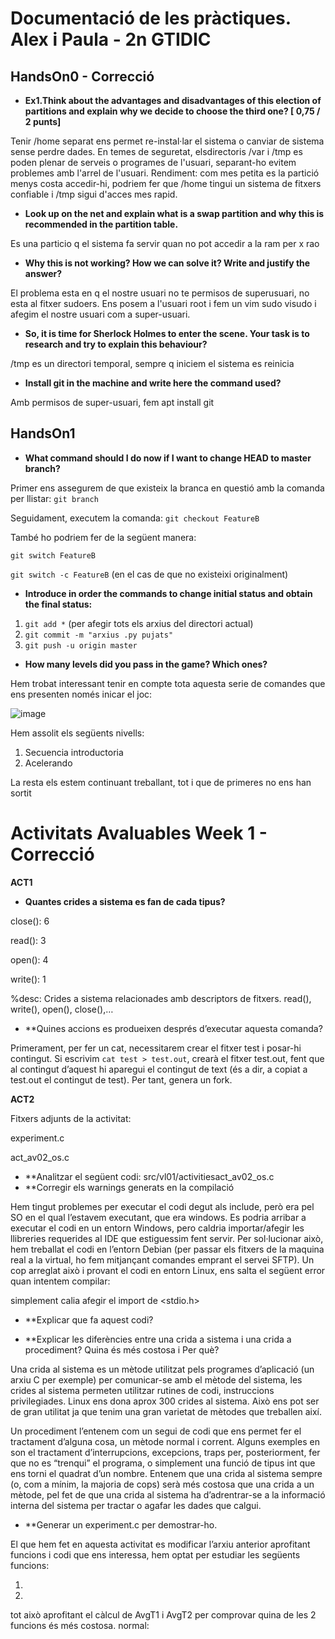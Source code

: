 # Documentació de les pràctiques. Alex i Paula - 2n GTIDIC

## HandsOn0 - Correcció

* **Ex1.Think about the advantages and disadvantages of this election of partitions and explain why we decide to  choose the third one? [ 0,75 / 2 punts]**

Tenir /home separat ens permet re-instal·lar el sistema o canviar de sistema sense perdre dades. En temes de seguretat, elsdirectoris /var i /tmp es poden plenar de serveis o programes de l'usuari, separant-ho evitem problemes amb l'arrel de l'usuari. Rendiment: com mes petita es la partició menys costa accedir-hi, podriem fer que /home tingui un sistema de fitxers confiable i /tmp sigui d'acces mes rapid. 

* **Look up on the net and explain what is a swap partition and why this is recommended in the partition table.**

Es una particio q el sistema fa servir quan no pot accedir a la ram per x rao

* **Why this is not working? How we can solve it? Write and justify the answer?**

El problema esta en q el nostre usuari no te permisos de superusuari, no esta al fitxer sudoers. Ens posem a l'usuari root i fem un vim sudo visudo i afegim el nostre usuari com a super-usuari.

* **So, it is time for Sherlock Holmes to enter the scene. Your task is to research and try to explain this behaviour?**

/tmp es un directori temporal, sempre q iniciem el sistema es reinicia

* **Install git in the machine and write here the command used?**

Amb permisos de super-usuari, fem apt install git


## HandsOn1

* **What command should I do now if I want to change HEAD to master branch?**

Primer ens assegurem de que existeix la branca en questió amb la comanda per llistar:
``` git branch ```

Seguidament, executem la comanda:
``` git checkout FeatureB ```

També ho podriem fer de la següent manera:
 
``` git switch FeatureB  ```

``` git switch -c FeatureB ``` (en el cas de que no existeixi originalment)

* **Introduce in order the commands to change initial status and obtain the final status:**

1. ``` git add * ``` (per afegir tots els arxius del directori actual)
2. ``` git commit -m "arxius .py pujats" ```
3. ``` git push -u origin master ```

* **How many levels did you pass in the game? Which ones?**

Hem trobat interessant tenir en compte tota aquesta serie de comandes que ens presenten només inicar el joc:

![image](https://user-images.githubusercontent.com/38278207/135923895-f743dbbb-bb15-46a7-b255-62523ea1c1c8.png)

Hem assolit els següents nivells:

1. Secuencia introductoria
2. Acelerando

La resta els estem continuant treballant, tot i que de primeres no ens han sortit

# Activitats Avaluables Week 1 - Correcció

**ACT1**

* **Quantes crides a sistema es fan de cada tipus?**

 close(): 6

 read(): 3

 open(): 4

 write(): 1

 %desc: Crides a sistema relacionades amb descriptors de fitxers. read(), write(), open(), close(),…


* **Quines accions es produeixen després d’executar aquesta comanda? 

Primerament, per fer un cat, necessitarem crear el fitxer test i posar-hi contingut. Si escrivim ``cat test > test.out``, crearà el fitxer test.out, fent que al contingut d’aquest hi aparegui el contingut de text (és a dir, a copiat a test.out el contingut de test). Per tant, genera un fork.

**ACT2**

Fitxers adjunts de la activitat:

experiment.c

act_av02_os.c

* **Analitzar el següent codi: src/vl01/activitiesact_av02_os.c 
* **Corregir els warnings generats en la compilació 

Hem tingut problemes per executar el codi degut als include, però era pel SO en el qual l’estavem executant, que era windows. Es podria arribar a executar el codi en un entorn Windows, pero caldria importar/afegir les llibreries requerides al IDE que estiguessim fent servir. Per sol·lucionar això, hem treballat el codi en l’entorn Debian (per passar els fitxers de la maquina real a la virtual, ho fem mitjançant comandes emprant el servei SFTP).
Un cop arreglat això i provant el codi en entorn Linux, ens salta el següent error quan intentem compilar:

simplement calia afegir el import de <stdio.h>

* **Explicar que fa aquest codi?

* **Explicar les diferències entre una crida a sistema i una crida a procediment? Quina és més costosa i Per què? 


Una crida al sistema es un mètode utilitzat pels programes d’aplicació (un arxiu C per exemple) per comunicar-se amb el mètode del sistema, les crides al sistema permeten utilitzar rutines de codi, instruccions privilegiades. Linux ens dona aprox 300 crides al sistema. Això ens pot ser de gran utilitat ja que tenim una gran varietat de mètodes que treballen així.

Un procediment l’entenem com un segui de codi que ens permet fer el tractament d’alguna cosa, un mètode normal i corrent. Alguns exemples en son el tractament d’interrupcions, excepcions, traps per, posteriorment, fer que no es “trenqui” el programa, o simplement una funció de tipus int que ens torni el quadrat d’un nombre.
Entenem que una crida al sistema sempre (o, com a mínim,  la majoria de cops) serà més costosa que una crida a un mètode, pel fet de que una crida al sistema ha d’adrentrar-se a la informació interna del sistema per tractar o agafar les dades que calgui.

* **Generar un experiment.c per demostrar-ho.

El que hem fet en aquesta activitat es modificar l’arxiu anterior aprofitant funcions i codi que ens interessa, hem optat per estudiar les següents funcions:

1. 
2. 

tot això aprofitant el càlcul de AvgT1 i AvgT2 per comprovar quina de les 2 funcions és més costosa.  normal:
